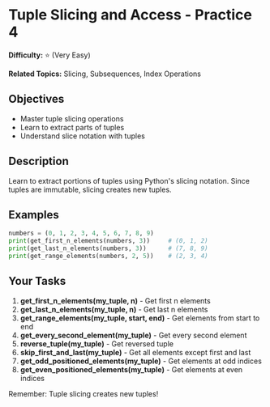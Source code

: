 # Tuple Slicing and Access - Practice 4

**Difficulty:** ⭐ (Very Easy)

**Related Topics:** Slicing, Subsequences, Index Operations

## Objectives

- Master tuple slicing operations
- Learn to extract parts of tuples
- Understand slice notation with tuples

## Description

Learn to extract portions of tuples using Python's slicing notation. Since tuples are immutable, slicing creates new tuples.

## Examples

```python
numbers = (0, 1, 2, 3, 4, 5, 6, 7, 8, 9)
print(get_first_n_elements(numbers, 3))     # (0, 1, 2)
print(get_last_n_elements(numbers, 3))      # (7, 8, 9)
print(get_range_elements(numbers, 2, 5))    # (2, 3, 4)
```

## Your Tasks

1. **get_first_n_elements(my_tuple, n)** - Get first n elements
2. **get_last_n_elements(my_tuple, n)** - Get last n elements  
3. **get_range_elements(my_tuple, start, end)** - Get elements from start to end
4. **get_every_second_element(my_tuple)** - Get every second element
5. **reverse_tuple(my_tuple)** - Get reversed tuple
6. **skip_first_and_last(my_tuple)** - Get all elements except first and last
7. **get_odd_positioned_elements(my_tuple)** - Get elements at odd indices
8. **get_even_positioned_elements(my_tuple)** - Get elements at even indices

Remember: Tuple slicing creates new tuples!